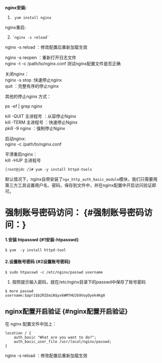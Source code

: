 **nginx安装:**

1. ` yum install nginx`  

nginx重启: 

   2.     `nginx -s reload`

nginx -s reload ：修改配置后重新加载生效

nginx -s reopen ：重新打开日志文件  
nginx -t -c /path/to/nginx.conf 测试nginx配置文件是否正确

关闭nginx：  
nginx -s stop :快速停止nginx  
quit ：完整有序的停止nginx

其他的停止nginx 方式：

ps -ef \| grep nginx

kill -QUIT 主进程号 ：从容停止Nginx  
kill -TERM 主进程号 ：快速停止Nginx  
pkill -9 nginx ：强制停止Nginx

启动nginx:  
nginx -c /path/to/nginx.conf

平滑重启nginx：  
kill -HUP 主进程号

`[root@jdc /]# yum -y install httpd-tools`

默认情况下，nginx自带安装了`ngx_http_auth_basic_module`模块，我们只需要用第三方工具设置用户名、密码，保存到文件中，并在nginx配置中开启访问验证即可。

# 强制账号密码访问： {#强制账号密码访问：}

#### 1.安装 htpasswd {#1安装-htpasswd}

```
$ yum  -y install httpd-tool
```

#### 2.设置账号密码 {#2设置账号密码}

```
$ sudo htpasswd -c /etc/nginx/passwd username
```

1. 按照提示输入密码，就在/etc/nginx目录下的passwd中保存了账号密码

```
$ more passwd 
username:$apr1$b2RIEmiN$yxkWM7HUJb9VoyDyek4Kg0
```

## nginx配置开启验证 {#nginx配置开启验证}

在 nginx 配置文件中加上：

```
location / {
    auth_basic "What are you want to do?";
    auth_basic_user_file /usr/local/nginx/passwd;
}
```

nginx -s reload ：修改配置后重新加载生效

